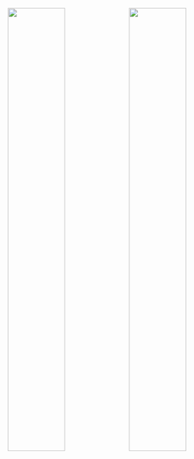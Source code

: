 
<p align="center">
  <img width="48%" src="https://github-readme-stats.vercel.app/api?username=avneesh0612&show_icons=true&theme=dark" />
  <img width="48%" src="https://github-readme-streak-stats.herokuapp.com/?user=avneesh0612&theme=dark" />
</p>
